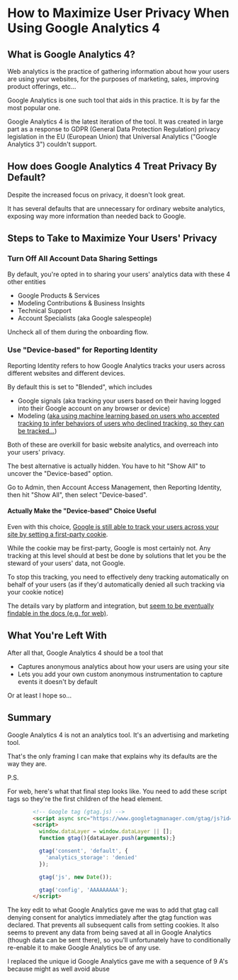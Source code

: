 # How to Maximize User Privacy When Using Google Analytics 4

## What is Google Analytics 4?

Web analytics is the practice of gathering information about how your users are using your websites, for the purposes of marketing, sales, improving product offerings, etc...

Google Analytics is one such tool that aids in this practice. It is by far the most popular one.

Google Analytics 4 is the latest iteration of the tool. It was created in large part as a response to GDPR (General Data Protection Regulation) privacy legislation in the EU (European Union) that Universal Analytics ("Google Analytics 3") couldn't support.

## How does Google Analytics 4 Treat Privacy By Default?

Despite the increased focus on privacy, it doesn't look great. 

It has several defaults that are unnecessary for ordinary website analytics, exposing way more information than needed back to Google. 

## Steps to Take to Maximize Your Users' Privacy

### Turn Off All Account Data Sharing Settings

By default, you're opted in to sharing your users' analytics data with these 4 other entities

- Google Products & Services
- Modeling Contributions & Business Insights
- Technical Support
- Account Specialists (aka Google salespeople)

Uncheck all of them during the onboarding flow.

### Use "Device-based" for Reporting Identity

Reporting Identity refers to how Google Analytics tracks your users across different websites and different devices.

By default this is set to "Blended", which includes

- Google signals (aka tracking your users based on their having logged into their Google account on any browser or device)
- Modeling ([aka using machine learning based on users who accepted tracking to infer behaviors of users who declined tracking, so they can be tracked...](https://support.google.com/analytics/answer/11161109))

Both of these are overkill for basic website analytics, and overreach into your users' privacy.

The best alternative is actually hidden. You have to hit "Show All" to uncover the "Device-based" option.

Go to Admin, then Account Access Management, then Reporting Identity, then hit "Show All", then select "Device-based".  

#### Actually Make the "Device-based" Choice Useful

Even with this choice, [Google is still able to track your users across your site by setting a first-party cookie](https://support.google.com/analytics/answer/11593727). 

While the cookie may be first-party, Google is most certainly not. Any tracking at this level should at best be done by solutions that let you be the steward of your users' data, not Google.

To stop this tracking, you need to effectively deny tracking automatically on behalf of your users (as if they'd automatically denied all such tracking via your cookie notice)

The details vary by platform and integration, but [seem to be eventually findable in the docs (e.g. for web)](https://developers.google.com/tag-platform/devguides/consent#implementation_example).

## What You're Left With

After all that, Google Analytics 4 should be a tool that

- Captures anonymous analytics about how your users are using your site
- Lets you add your own custom anonymous instrumentation to capture events it doesn't by default

Or at least I hope so...

## Summary

Google Analytics 4 is not an analytics tool. It's an advertising and marketing tool.

That's the only framing I can make that explains why its defaults are the way they are.

P.S.

For web, here's what that final step looks like. You need to add these script tags so they're the first children of the head element.

```html
        <!-- Google tag (gtag.js) -->
        <script async src="https://www.googletagmanager.com/gtag/js?id=G-AAAAAAAAA"></script>
        <script>
          window.dataLayer = window.dataLayer || [];
          function gtag(){dataLayer.push(arguments);}

          gtag('consent', 'default', {
            'analytics_storage': 'denied'
          });

          gtag('js', new Date());

          gtag('config', 'AAAAAAAAA');
        </script>
```

The key edit to what Google Analytics gave me was to add that gtag call denying consent for analytics immediately after the gtag function was declared. That prevents all subsequent calls from setting cookies. It also seems to prevent any data from being saved at all in Google Analytics (though data can be sent there), so you'll unfortunately have to conditionally re-enable it to make Google Analytics be of any use.

I replaced the unique id Google Analytics gave me with a sequence of 9 A's because might as well avoid abuse